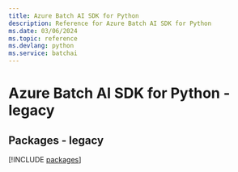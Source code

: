 ```yaml
---
title: Azure Batch AI SDK for Python
description: Reference for Azure Batch AI SDK for Python
ms.date: 03/06/2024
ms.topic: reference
ms.devlang: python
ms.service: batchai
---
```

# Azure Batch AI SDK for Python - legacy
## Packages - legacy
[!INCLUDE [packages](batch-ai-index.md)]